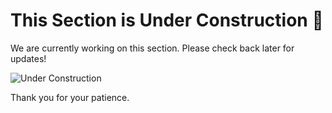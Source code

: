 # This Section is Under Construction 🚧

We are currently working on this section. Please check back later for updates!

![Under Construction](https://via.placeholder.com/600x300?text=Under+Construction)

Thank you for your patience.